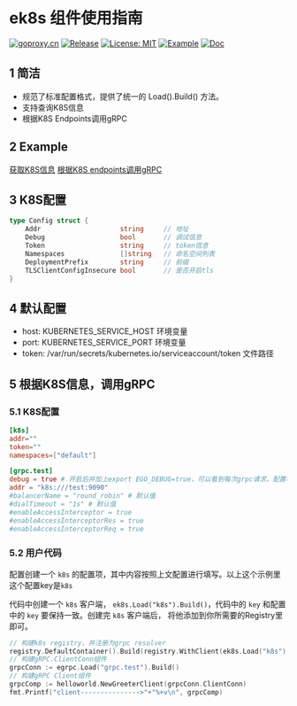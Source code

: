 # ek8s 组件使用指南
[![goproxy.cn](https://goproxy.cn/stats/github.com/ego-component/ek8s/badges/download-count.svg)](https://goproxy.cn/stats/github.com/ego-component/ek8s)
[![Release](https://img.shields.io/github/v/release/ego-component/ek8s.svg?style=flat-square)](https://github.com/ego-component/ek8s)
[![License: MIT](https://img.shields.io/badge/License-MIT-yellow.svg)](https://opensource.org/licenses/MIT)
[![Example](https://img.shields.io/badge/Examples-2ca5e0?style=flat&logo=appveyor)](https://github.com/ego-component/ek8s/tree/master/examples)
[![Doc](https://img.shields.io/badge/Docs-1?style=flat&logo=appveyor)](https://ego.gocn.vip/frame/client/gorm.html#_1-%E7%AE%80%E4%BB%8B)

## 1 简洁
- 规范了标准配置格式，提供了统一的 Load().Build() 方法。
- 支持查询K8S信息
- 根据K8S Endpoints调用gRPC

## 2 Example
[获取K8S信息](https://github.com/gotomicro/ego-component/tree/master/ek8s/examples/kubernetesinfo)
[根据K8S endpoints调用gRPC](https://github.com/gotomicro/ego-component/tree/master/ek8s/examples/kubegrpc)

## 3 K8S配置
```go
type Config struct {
    Addr                    string     // 地址
    Debug                   bool       // 调试信息
    Token                   string     // token信息
    Namespaces              []string   // 命名空间列表
    DeploymentPrefix        string     // 前缀
    TLSClientConfigInsecure bool       // 是否开启tls
}
```

## 4 默认配置
* host: KUBERNETES_SERVICE_HOST 环境变量
* port: KUBERNETES_SERVICE_PORT 环境变量
* token: /var/run/secrets/kubernetes.io/serviceaccount/token 文件路径

## 5 根据K8S信息，调用gRPC
### 5.1 K8S配置
```toml
[k8s]
addr=""
token=""
namespaces=["default"]

[grpc.test]
debug = true # 开启后并加上export EGO_DEBUG=true，可以看到每次grpc请求，配置名、地址、耗时、请求数据、响应数据
addr = "k8s:///test:9090"
#balancerName = "round_robin" # 默认值
#dialTimeout = "1s" # 默认值
#enableAccessInterceptor = true
#enableAccessInterceptorRes = true
#enableAccessInterceptorReq = true
```
### 5.2 用户代码
配置创建一个 ``k8s`` 的配置项，其中内容按照上文配置进行填写。以上这个示例里这个配置key是``k8s``

代码中创建一个 ``k8s`` 客户端， ``ek8s.Load("k8s").Build()``，代码中的 ``key`` 和配置中的 ``key`` 要保持一致。创建完 ``k8s`` 客户端后， 将他添加到你所需要的Registry里即可。

```go
// 构建k8s registry，并注册为grpc resolver
registry.DefaultContainer().Build(registry.WithClient(ek8s.Load("k8s").Build()))
// 构建gRPC.ClientConn组件
grpcConn := egrpc.Load("grpc.test").Build()
// 构建gRPC Client组件
grpcComp := helloworld.NewGreeterClient(grpcConn.ClientConn)
fmt.Printf("client--------------->"+"%+v\n", grpcComp)
```